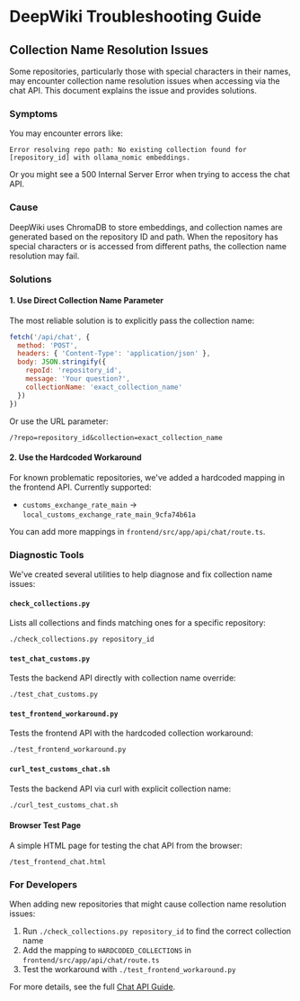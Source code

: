 # DeepWiki Troubleshooting Guide

## Collection Name Resolution Issues

Some repositories, particularly those with special characters in their names, may encounter collection name resolution issues when accessing via the chat API. This document explains the issue and provides solutions.

### Symptoms

You may encounter errors like:

```
Error resolving repo path: No existing collection found for [repository_id] with ollama_nomic embeddings.
```

Or you might see a 500 Internal Server Error when trying to access the chat API.

### Cause

DeepWiki uses ChromaDB to store embeddings, and collection names are generated based on the repository ID and path. When the repository has special characters or is accessed from different paths, the collection name resolution may fail.

### Solutions

#### 1. Use Direct Collection Name Parameter

The most reliable solution is to explicitly pass the collection name:

```javascript
fetch('/api/chat', {
  method: 'POST',
  headers: { 'Content-Type': 'application/json' },
  body: JSON.stringify({
    repoId: 'repository_id',
    message: 'Your question?',
    collectionName: 'exact_collection_name'
  })
})
```

Or use the URL parameter:

```
/?repo=repository_id&collection=exact_collection_name
```

#### 2. Use the Hardcoded Workaround

For known problematic repositories, we've added a hardcoded mapping in the frontend API. Currently supported:

- `customs_exchange_rate_main` → `local_customs_exchange_rate_main_9cfa74b61a`

You can add more mappings in `frontend/src/app/api/chat/route.ts`.

### Diagnostic Tools

We've created several utilities to help diagnose and fix collection name issues:

#### `check_collections.py`

Lists all collections and finds matching ones for a specific repository:

```bash
./check_collections.py repository_id
```

#### `test_chat_customs.py`

Tests the backend API directly with collection name override:

```bash
./test_chat_customs.py
```

#### `test_frontend_workaround.py`

Tests the frontend API with the hardcoded collection workaround:

```bash
./test_frontend_workaround.py
```

#### `curl_test_customs_chat.sh`

Tests the backend API via curl with explicit collection name:

```bash
./curl_test_customs_chat.sh
```

#### Browser Test Page

A simple HTML page for testing the chat API from the browser:

```
/test_frontend_chat.html
```

### For Developers

When adding new repositories that might cause collection name resolution issues:

1. Run `./check_collections.py repository_id` to find the correct collection name
2. Add the mapping to `HARDCODED_COLLECTIONS` in `frontend/src/app/api/chat/route.ts`
3. Test the workaround with `./test_frontend_workaround.py`

For more details, see the full [Chat API Guide](./CHAT_API_GUIDE.md). 